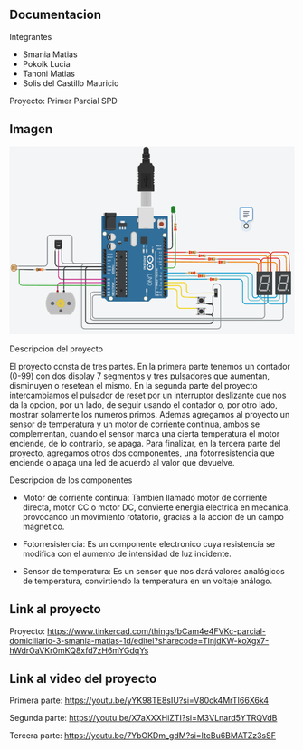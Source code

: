 Documentacion
----------------------------

Integrantes

- Smania Matias
- Pokoik Lucia
- Tanoni Matias
- Solis del Castillo Mauricio

Proyecto: Primer Parcial SPD


Imagen
----------------------------
![](https://github.com/SmaniaMatias20/PrimerParcialSPD/blob/master/Imagenes/Parte%203.png)

Descripcion del proyecto

El proyecto consta de tres partes. En la primera parte tenemos un contador (0-99) con dos display 7 segmentos
y tres pulsadores que aumentan, disminuyen o resetean el mismo. En la segunda parte del proyecto intercambiamos
el pulsador de reset por un interruptor deslizante que nos da la opcion, por un lado, de seguir usando el contador
o, por otro lado, mostrar solamente los numeros primos. Ademas agregamos al proyecto un sensor de temperatura y
un motor de corriente continua, ambos se complementan, cuando el sensor marca una cierta temperatura el motor enciende,
de lo contrario, se apaga. Para finalizar, en la tercera parte del proyecto, agregamos otros dos componentes, una 
fotorresistencia que enciende o apaga una led de acuerdo al valor que devuelve.

Descripcion de los componentes

- Motor de corriente continua: Tambien llamado motor de corriente directa, motor CC o motor DC, convierte
energia electrica en mecanica, provocando un movimiento rotatorio, gracias a la accion de un campo
magnetico.
  
- Fotorresistencia: Es un componente electronico cuya resistencia se modifica con el aumento de intensidad
de luz incidente.

- Sensor de temperatura: Es un sensor que nos dará valores analógicos de temperatura, convirtiendo 
la temperatura en un voltaje análogo.


Link al proyecto
----------------------------

Proyecto: https://www.tinkercad.com/things/bCam4e4FVKc-parcial-domiciliario-3-smania-matias-1d/editel?sharecode=TInjdKW-koXgx7-hWdrOaVKr0mKQ8xfd7zH6mYGdqYs

Link al video del proyecto
----------------------------

Primera parte: https://youtu.be/yYK98TE8sIU?si=V80ck4MrTI66X6k4

Segunda parte: https://youtu.be/X7aXXXHiZTI?si=M3VLnard5YTRQVdB

Tercera parte: https://youtu.be/7YbOKDm_gdM?si=ItcBu6BMATZz3sSF


